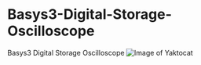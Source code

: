 # Basys3-Digital-Storage-Oscilloscope
Basys3 Digital Storage Oscilloscope
![Image of Yaktocat](https://github.com/KANGKANGABC/Basys3-Digital-Storage-Oscilloscope/blob/master/Sch.jpg)
